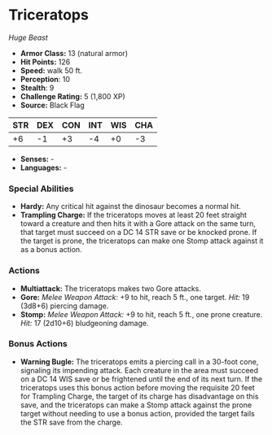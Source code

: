 # Triceratops

*Huge* *Beast*

- **Armor Class:** 13 (natural armor)
- **Hit Points:** 126 
- **Speed:** walk 50 ft.
- **Perception**: 10
- **Stealth**: 9
- **Challenge Rating:** 5 (1,800 XP)
- **Source:** Black Flag

| STR | DEX | CON | INT | WIS | CHA |
| --- | --- | --- | --- | --- | --- |
| +6 | -1 | +3 | -4 | +0 | -3 |

- **Senses:** -
- **Languages:** -

### Special Abilities

- **Hardy:** Any critical hit against the dinosaur becomes a normal hit.
- **Trampling Charge:** If the triceratops moves at least 20 feet straight toward a creature and then hits it with a Gore attack on the same turn, that target must succeed on a DC 14 STR save or be knocked prone. If the target is prone, the triceratops can make one Stomp attack against it as a bonus action.

### Actions

- **Multiattack:** The triceratops makes two Gore attacks.
- **Gore:** _Melee Weapon Attack:_ +9 to hit, reach 5 ft., one target. _Hit:_ 19 (3d8+6) piercing damage.
- **Stomp:** _Melee Weapon Attack:_ +9 to hit, reach 5 ft., one prone creature. _Hit:_ 17 (2d10+6) bludgeoning damage.

### Bonus Actions

- **Warning Bugle:** The triceratops emits a piercing call in a 30-foot cone, signaling its impending attack. Each creature in the area must succeed on a DC 14 WIS save or be frightened until the end of its next turn. If the triceratops uses this bonus action before moving the requisite 20 feet for Trampling Charge, the target of its charge has disadvantage on this save, and the triceratops can make a Stomp attack against the prone target without needing to use a bonus action, provided the target fails the STR save from the charge.
